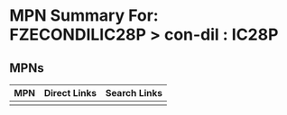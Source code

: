 



# MPN Summary For: FZECONDILIC28P > con-dil : IC28P

## MPNs
  

|MPN|Direct Links|Search Links|
| :--- | :--- | :--- |
||||

